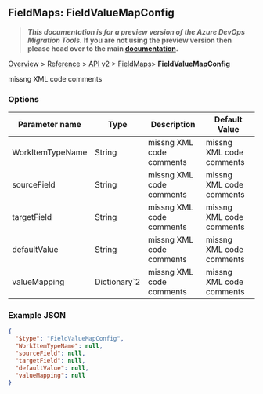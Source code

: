 ## FieldMaps: FieldValueMapConfig

>**_This documentation is for a preview version of the Azure DevOps Migration Tools._ If you are not using the preview version then please head over to the main [documentation](https://nkdagility.github.io/azure-devops-migration-tools).**

[Overview](../././index.md) > [Reference](.././index.md) > [API v2](../index.md) > [FieldMaps](./index.md)> **FieldValueMapConfig**

missng XML code comments

### Options

| Parameter name         | Type    | Description                              | Default Value                            |
|------------------------|---------|------------------------------------------|------------------------------------------|
| WorkItemTypeName | String | missng XML code comments | missng XML code comments |
| sourceField | String | missng XML code comments | missng XML code comments |
| targetField | String | missng XML code comments | missng XML code comments |
| defaultValue | String | missng XML code comments | missng XML code comments |
| valueMapping | Dictionary`2 | missng XML code comments | missng XML code comments |


### Example JSON

```JSON
{
  "$type": "FieldValueMapConfig",
  "WorkItemTypeName": null,
  "sourceField": null,
  "targetField": null,
  "defaultValue": null,
  "valueMapping": null
}
```